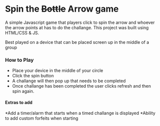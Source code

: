 # Spin the ~~Bottle~~ Arrow game

A simple Javascript game that players click to spin the arrow and whoever the arrow points at has to do the challange.
This project was built using HTML/CSS & JS.

Best played on a device that can be placed screen up in the middle of a group

### How to Play
  * Place your device in the middle of your circle
  * Click the spin button
  * A challange will then pop up that needs to be completed
  * Once challange has been completed the user clicks refresh and then spin again.


#### Extras to add
 *Add a timer/alarm that starts when a timed challange is displayed
 *Ability to add custom forfeits when starting
